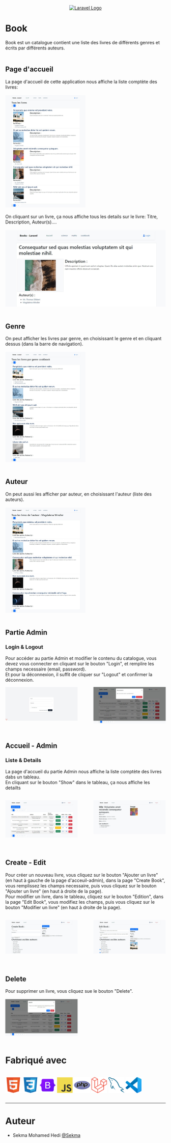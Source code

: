 <p align="center"><a href="https://laravel.com" target="_blank"><img src="https://raw.githubusercontent.com/laravel/art/master/logo-lockup/5%20SVG/2%20CMYK/1%20Full%20Color/laravel-logolockup-cmyk-red.svg" width="400" alt="Laravel Logo"></a></p>
<!--
<p align="center">
<a href="https://github.com/laravel/framework/actions"><img src="https://github.com/laravel/framework/workflows/tests/badge.svg" alt="Build Status"></a>
<a href="https://packagist.org/packages/laravel/framework"><img src="https://img.shields.io/packagist/dt/laravel/framework" alt="Total Downloads"></a>
<a href="https://packagist.org/packages/laravel/framework"><img src="https://img.shields.io/packagist/v/laravel/framework" alt="Latest Stable Version"></a>
<a href="https://packagist.org/packages/laravel/framework"><img src="https://img.shields.io/packagist/l/laravel/framework" alt="License"></a>
</p>
-->

# Book
Book est un catalogue contient une liste des livres de différents genres et écrits par différents auteurs.<br><br>
## Page d'accueil
La page d'accueil de cette application nous affiche la liste comptète des livres:<br><br>
        <img src="https://github.com/Sekma/book/blob/main/img_interface/front_home.jpeg" width="50%" alt=""><br><br>
On cliquant sur un livre, ça nous affiche tous les details sur le livre: Titre, Description, Auteur(s)....<br><br>
        <img src="https://github.com/Sekma/book/blob/main/img_interface/front_show_book.jpeg" alt=""><br><br>
## Genre
On peut afficher les livres par genre, en choisissant le genre et en cliquant dessus (dans la barre de navigation).<br><br>
<img src="https://github.com/Sekma/book/blob/main/img_interface/front_genre.jpeg" width="50%" alt=""><br><br>
## Auteur
On peut aussi les afficher par auteur, en choisissant l'auteur (liste des auteurs).<br><br>
<img src="https://github.com/Sekma/book/blob/main/img_interface/front_author.jpeg" width="50%" alt=""><br><br>
## Partie Admin
### Login & Logout
Pour accéder au partie Admin et modifier le contenu du catalogue, vous devez vous connecter en cliquant sur le bouton "Login", et remplire les champs necessaire (email, password).<br>
Et pour la déconnexion, il suffit de cliquer sur "Logout" et confirmer la déconnexion.
<div display:inline-block>
    <img src="https://github.com/Sekma/book/blob/main/img_interface/login.jpeg" width="45%" alt="">
    <img src="https://github.com/Sekma/book/blob/main/img_interface/logout.jpeg" width="45%" align=right alt="">
</div><br><br>

## Accueil - Admin
### Liste & Details
La page d'accueil du partie Admin nous affiche la liste comptète des livres dabs un tableau.<br>
En cliquant sur le bouton "Show" dans le tableau, ça nous affiche les detailts<br><br>
<div display:inline-block>
    <img src="https://github.com/Sekma/book/blob/main/img_interface/back_home.jpeg" width="45%" alt="">
    <img src="https://github.com/Sekma/book/blob/main/img_interface/back_show_book.jpeg" width="45%" align=right alt="">
</div><br><br>

## Create - Edit
Pour créer un nouveau livre, vous cliquez sur le bouton "Ajouter un livre" (en haut à gauche de la page d'acceuil-admin),
dans la page "Create Book", vous remplissez les champs necessaire, puis vous cliquez sur le bouton "Ajouter un livre" (en haut à droite de la page).<br>
Pour modifier un livre, dans le tableau, cliquez sur le bouton "Edition",
dans la page "Edit Book", vous modifiez les champs, puis vous cliquez sur le bouton "Modifier un livre" (en haut à droite de la page).<br><br>
<div display:inline-block>
    <img src="https://github.com/Sekma/book/blob/main/img_interface/back_create_book.jpeg" width="45%" alt="">
    <img src="https://github.com/Sekma/book/blob/main/img_interface/back_edit_book.jpeg" width="45%" align=right alt="">
</div><br><br>

## Delete
Pour supprimer un livre, vous cliquez sue le bouton "Delete".<br><br>
<img src="https://github.com/Sekma/book/blob/main/img_interface/back_delete_book.jpeg" width="45%" alt=""><br><br>

# Fabriqué avec
<div style="display: inline_block"><br>
  <img align="center" alt="Rafa-HTML" height="50" width="50" src="https://raw.githubusercontent.com/devicons/devicon/master/icons/html5/html5-original.svg">
  <img align="center" alt="Rafa-CSS" height="50" width="50" src="https://raw.githubusercontent.com/devicons/devicon/master/icons/css3/css3-original.svg">
  <img align="center" alt="Rafa-Bootstrap" height="50" width="50" src="https://raw.githubusercontent.com/devicons/devicon/master/icons/bootstrap/bootstrap-original.svg">
  <img align="center" alt="Rafa-Js" height="50" width="50" src="https://raw.githubusercontent.com/devicons/devicon/master/icons/javascript/javascript-original.svg">
  <img align="center" alt="Rafa-php" height="50" width="50" src="https://raw.githubusercontent.com/devicons/devicon/master/icons/php/php-original.svg">
  <img align="center" alt="Rafa-laravel" height="50" width="50" src="https://raw.githubusercontent.com/devicons/devicon/master/icons/laravel/laravel-original.svg">
  <img align="center" alt="Rafa-mysql" height="50" width="50" src="https://raw.githubusercontent.com/devicons/devicon/master/icons/mysql/mysql-original.svg">
  <img align="center" alt="Rafa-vscode" height="50" width="50" src="https://raw.githubusercontent.com/devicons/devicon/master/icons/vscode/vscode-original.svg">
</div><br><hr>

# Auteur
- Sekma Mohamed Hedi <a href="https://github.com/Sekma">@Sekma<a/>
